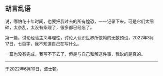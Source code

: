 ## 胡言乱语

说，哪怕花十年时间，也要把我过去的所有惶恐，一一记录下来。可是它们太细碎，太杂乱，太没有条理了，很多都已经忘了。

第一篇，讨论经验主义与理性，讨论人认识世界所依赖的无数预设，2022年3月17日，七百字，我不知道自己在写什么。

一篇也没有完成，我写不下去了，但是与自己和解这件事，我说的是真的。

------

于2022年6月10日，波士顿。
